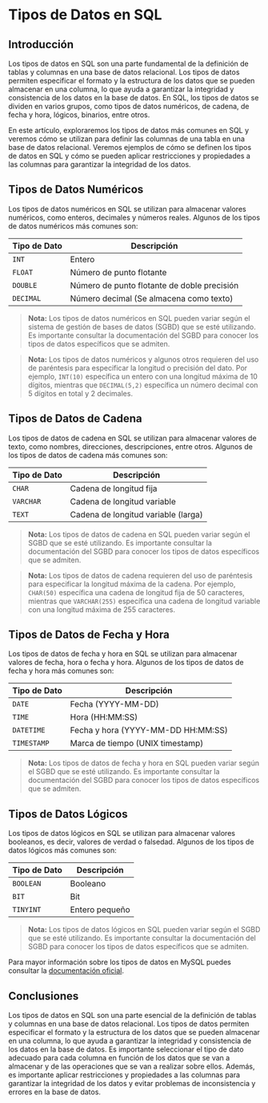 # Tipos de Datos en SQL

## Introducción

Los tipos de datos en SQL son una parte fundamental de la definición de tablas y columnas en una base de datos
relacional. Los tipos de datos permiten especificar el formato y la estructura de los datos que se pueden almacenar en
una columna, lo que ayuda a garantizar la integridad y consistencia de los datos en la base de datos. En SQL, los tipos
de datos se dividen en varios grupos, como tipos de datos numéricos, de cadena, de fecha y hora, lógicos, binarios,
entre otros.

En este artículo, exploraremos los tipos de datos más comunes en SQL y veremos cómo se utilizan para definir las
columnas de una tabla en una base de datos relacional. Veremos ejemplos de cómo se definen los tipos de datos en SQL y
cómo se pueden aplicar restricciones y propiedades a las columnas para garantizar la integridad de los datos.

## Tipos de Datos Numéricos

Los tipos de datos numéricos en SQL se utilizan para almacenar valores numéricos, como enteros, decimales y números
reales. Algunos de los tipos de datos numéricos más comunes son:

| Tipo de Dato | Descripción                                 |
|--------------|---------------------------------------------|
| `INT`        | Entero                                      |
| `FLOAT`      | Número de punto flotante                    |
| `DOUBLE`     | Número de punto flotante de doble precisión |
| `DECIMAL`    | Número decimal (Se almacena como texto)     |

> **Nota:** Los tipos de datos numéricos en SQL pueden variar según el sistema de gestión de bases de datos (SGBD) que
> se esté utilizando. Es importante consultar la documentación del SGBD para conocer los tipos de datos específicos que
> se admiten.

> **Nota:** Los tipos de datos numéricos y algunos otros requieren del uso de paréntesis para especificar la longitud o
> precisión del dato. Por ejemplo, `INT(10)` específica un entero con una longitud máxima de 10 dígitos, mientras que
> `DECIMAL(5,2)` específica un número decimal con 5 dígitos en total y 2 decimales.

## Tipos de Datos de Cadena

Los tipos de datos de cadena en SQL se utilizan para almacenar valores de texto, como nombres, direcciones,
descripciones, entre otros. Algunos de los tipos de datos de cadena más comunes son:

| Tipo de Dato | Descripción                         |
|--------------|-------------------------------------|
| `CHAR`       | Cadena de longitud fija             |
| `VARCHAR`    | Cadena de longitud variable         |
| `TEXT`       | Cadena de longitud variable (larga) |

> **Nota:** Los tipos de datos de cadena en SQL pueden variar según el SGBD que se esté utilizando. Es importante
> consultar la documentación del SGBD para conocer los tipos de datos específicos que se admiten.

> **Nota:** Los tipos de datos de cadena requieren del uso de paréntesis para especificar la longitud máxima de la
> cadena. Por ejemplo, `CHAR(50)` específica una cadena de longitud fija de 50 caracteres, mientras que `VARCHAR(255)`
> específica una cadena de longitud variable con una longitud máxima de 255 caracteres.

## Tipos de Datos de Fecha y Hora

Los tipos de datos de fecha y hora en SQL se utilizan para almacenar valores de fecha, hora o fecha y hora. Algunos de
los tipos de datos de fecha y hora más comunes son:

| Tipo de Dato | Descripción                        |
|--------------|------------------------------------|
| `DATE`       | Fecha (YYYY-MM-DD)                 |
| `TIME`       | Hora (HH:MM:SS)                    |
| `DATETIME`   | Fecha y hora (YYYY-MM-DD HH:MM:SS) |
| `TIMESTAMP`  | Marca de tiempo (UNIX timestamp)   |

> **Nota:** Los tipos de datos de fecha y hora en SQL pueden variar según el SGBD que se esté utilizando. Es importante
> consultar la documentación del SGBD para conocer los tipos de datos específicos que se admiten.

## Tipos de Datos Lógicos

Los tipos de datos lógicos en SQL se utilizan para almacenar valores booleanos, es decir, valores de verdad o falsedad.
Algunos de los tipos de datos lógicos más comunes son:

| Tipo de Dato | Descripción    |
|--------------|----------------|
| `BOOLEAN`    | Booleano       |
| `BIT`        | Bit            |
| `TINYINT`    | Entero pequeño |

> **Nota:** Los tipos de datos lógicos en SQL pueden variar según el SGBD que se esté utilizando. Es importante
> consultar la documentación del SGBD para conocer los tipos de datos específicos que se admiten.

Para mayor información sobre los tipos de datos en MySQL puedes consultar
la [documentación oficial](https://dev.mysql.com/doc/refman/8.0/en/data-types.html).

## Conclusiones

Los tipos de datos en SQL son una parte esencial de la definición de tablas y columnas en una base de datos relacional.
Los tipos de datos permiten especificar el formato y la estructura de los datos que se pueden almacenar en una columna,
lo que ayuda a garantizar la integridad y consistencia de los datos en la base de datos. Es importante seleccionar el
tipo de dato adecuado para cada columna en función de los datos que se van a almacenar y de las operaciones que se van a
realizar sobre ellos. Además, es importante aplicar restricciones y propiedades a las columnas para garantizar la
integridad de los datos y evitar problemas de inconsistencia y errores en la base de datos.